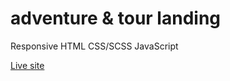 # adventure & tour landing

Responsive
HTML CSS/SCSS
JavaScript

[Live site](https://maxim-savchuk.github.io/adventure-tour-landing/)
